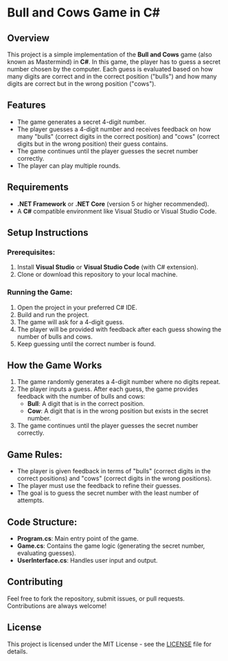 # Bull and Cows Game in C#

## Overview
This project is a simple implementation of the **Bull and Cows** game (also known as Mastermind) in **C#**. In this game, the player has to guess a secret number chosen by the computer. Each guess is evaluated based on how many digits are correct and in the correct position ("bulls") and how many digits are correct but in the wrong position ("cows").

## Features
- The game generates a secret 4-digit number.
- The player guesses a 4-digit number and receives feedback on how many "bulls" (correct digits in the correct position) and "cows" (correct digits but in the wrong position) their guess contains.
- The game continues until the player guesses the secret number correctly.
- The player can play multiple rounds.

## Requirements
- **.NET Framework** or **.NET Core** (version 5 or higher recommended).
- A **C#** compatible environment like Visual Studio or Visual Studio Code.

## Setup Instructions

### Prerequisites:
1. Install **Visual Studio** or **Visual Studio Code** (with C# extension).
2. Clone or download this repository to your local machine.

### Running the Game:
1. Open the project in your preferred C# IDE.
2. Build and run the project.
3. The game will ask for a 4-digit guess.
4. The player will be provided with feedback after each guess showing the number of bulls and cows.
5. Keep guessing until the correct number is found.



## How the Game Works
1. The game randomly generates a 4-digit number where no digits repeat.
2. The player inputs a guess. After each guess, the game provides feedback with the number of bulls and cows:
   - **Bull**: A digit that is in the correct position.
   - **Cow**: A digit that is in the wrong position but exists in the secret number.
3. The game continues until the player guesses the secret number correctly.

## Game Rules:
- The player is given feedback in terms of "bulls" (correct digits in the correct positions) and "cows" (correct digits in the wrong positions).
- The player must use the feedback to refine their guesses.
- The goal is to guess the secret number with the least number of attempts.

## Code Structure:
- **Program.cs**: Main entry point of the game.
- **Game.cs**: Contains the game logic (generating the secret number, evaluating guesses).
- **UserInterface.cs**: Handles user input and output.

## Contributing
Feel free to fork the repository, submit issues, or pull requests. Contributions are always welcome!

## License
This project is licensed under the MIT License - see the [LICENSE](LICENSE) file for details.

